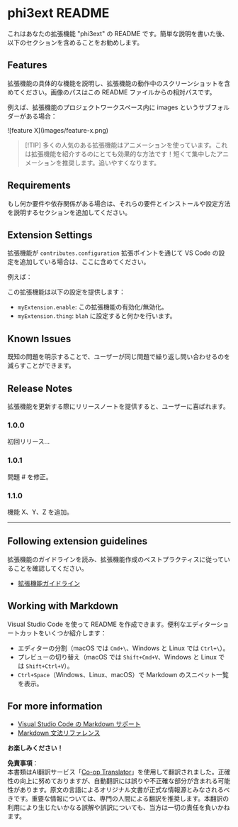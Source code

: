 <!--
CO_OP_TRANSLATOR_METADATA:
{
  "original_hash": "be0b2937160c486180ded27e4f14adeb",
  "translation_date": "2025-07-16T16:34:15+00:00",
  "source_file": "code/07.Lab/01/AIPC/extensions/phi3ext/README.md",
  "language_code": "ja"
}
-->
# phi3ext README

これはあなたの拡張機能 "phi3ext" の README です。簡単な説明を書いた後、以下のセクションを含めることをお勧めします。

## Features

拡張機能の具体的な機能を説明し、拡張機能の動作中のスクリーンショットを含めてください。画像のパスはこの README ファイルからの相対パスです。

例えば、拡張機能のプロジェクトワークスペース内に images というサブフォルダーがある場合：

\!\[feature X\]\(images/feature-x.png\)

> [!TIP] 多くの人気のある拡張機能はアニメーションを使っています。これは拡張機能を紹介するのにとても効果的な方法です！短くて集中したアニメーションを推奨します。追いやすくなります。

## Requirements

もし何か要件や依存関係がある場合は、それらの要件とインストールや設定方法を説明するセクションを追加してください。

## Extension Settings

拡張機能が `contributes.configuration` 拡張ポイントを通じて VS Code の設定を追加している場合は、ここに含めてください。

例えば：

この拡張機能は以下の設定を提供します：

* `myExtension.enable`: この拡張機能の有効化/無効化。
* `myExtension.thing`: `blah` に設定すると何かを行います。

## Known Issues

既知の問題を明示することで、ユーザーが同じ問題で繰り返し問い合わせるのを減らすことができます。

## Release Notes

拡張機能を更新する際にリリースノートを提供すると、ユーザーに喜ばれます。

### 1.0.0

初回リリース...

### 1.0.1

問題 # を修正。

### 1.1.0

機能 X、Y、Z を追加。

---

## Following extension guidelines

拡張機能のガイドラインを読み、拡張機能作成のベストプラクティスに従っていることを確認してください。

* [拡張機能ガイドライン](https://code.visualstudio.com/api/references/extension-guidelines?WT.mc_id=aiml-137032-kinfeylo)

## Working with Markdown

Visual Studio Code を使って README を作成できます。便利なエディターショートカットをいくつか紹介します：

* エディターの分割（macOS では `Cmd+\`、Windows と Linux では `Ctrl+\`）。
* プレビューの切り替え（macOS では `Shift+Cmd+V`、Windows と Linux では `Shift+Ctrl+V`）。
* `Ctrl+Space`（Windows、Linux、macOS）で Markdown のスニペット一覧を表示。

## For more information

* [Visual Studio Code の Markdown サポート](http://code.visualstudio.com/docs/languages/markdown?WT.mc_id=aiml-137032-kinfeylo)
* [Markdown 文法リファレンス](https://help.github.com/articles/markdown-basics/)

**お楽しみください！**

**免責事項**：  
本書類はAI翻訳サービス「[Co-op Translator](https://github.com/Azure/co-op-translator)」を使用して翻訳されました。正確性の向上に努めておりますが、自動翻訳には誤りや不正確な部分が含まれる可能性があります。原文の言語によるオリジナル文書が正式な情報源とみなされるべきです。重要な情報については、専門の人間による翻訳を推奨します。本翻訳の利用により生じたいかなる誤解や誤訳についても、当方は一切の責任を負いかねます。